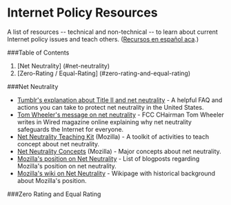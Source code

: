 # Internet Policy Resources
A list of resources -- technical and non-technical -- to learn about current Internet policy issues and teach others. ([Recursos en español aca](https://github.com/Melechuga/recursos-sobre-la-politica-del-internet).)

###Table of Contents
1. [Net Neutrality] (#net-neutrality)
2. [Zero-Rating / Equal-Rating] (#zero-rating-and-equal-rating)


###Net Neutrality
* [Tumblr's explanation about Title II and net neutrality](https://www.tumblr.com/everybodyontheinternet) - A helpful FAQ and actions you can take to protect net neutrality in the United States.
* [Tom Wheeler's message on net neutrality](https://www.tumblr.com/everybodyontheinternet) - FCC CHairman Tom Wheeler writes in Wired magazine online explaining why net neutrality safeguards the Internet for everyone.
* [Net Neutrality Teaching Kit](https://keyboardkat.makes.org/thimble/LTQzNjIwNzM2MA==/net-neutrality-teaching-kit) (Mozilla) - A toolkit of activities to teach concept about net neutrality.
* [Net Neutrality Concepts](https://training.webmakerprototypes.org/en/net-neutrality/concepts/) (Mozilla) - Major concepts about net neutrality.
* [Mozilla's position on Net Neutrality](https://blog.mozilla.org/netpolicy/?s=net+neutrality) - List of blogposts regarding Mozilla's position on net neutrality.
* [Mozilla's wiki on Net Neutrality](https://blog.mozilla.org/netpolicy/?s=net+neutrality) - Wikipage with historical background about Mozilla's position.



###Zero Rating and Equal Rating


